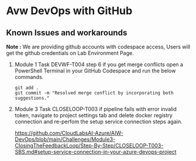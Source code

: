 # Avw DevOps with GitHub

## Known Issues and workarounds 

**Note :** We are providing github accounts with codespace access, Users will get the github credentials on Lab Environment Page.

1. Module 1 Task DEVWF-T004 step 6 if you get merge conflicts open a PowerShell Terminal in your GitHub Codespace and run the below commands.

   ```
   git add .
   git commit -m "Resolved merge conflict by incorporating both suggestions."
   ```
   
2. Module 3 Task CLOSELOOP-T003 if pipeline fails with error invalid token, navigate to project settings tab and delete docker registry connection and re-perfom the setup service connection steps again.

   https://github.com/CloudLabsAI-Azure/AIW-DevOps/blob/main/Challenges/Module3-ClosingTheFeedbackLoop/Step-By-Step/CLOSELOOP-T003-SBS.md#setup-service-connection-in-your-azure-devops-project
